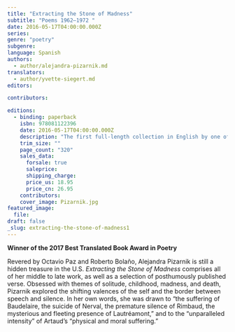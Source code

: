 ```yaml
---
title: "Extracting the Stone of Madness"
subtitle: "Poems 1962–1972 "
date: 2016-05-17T04:00:00.000Z
series:
genre: "poetry"
subgenre:
language: Spanish
authors:
  - author/alejandra-pizarnik.md
translators:
  - author/yvette-siegert.md
editors:

contributors:

editions:
  - binding: paperback
    isbn: 978081122396
    date: 2016-05-17T04:00:00.000Z
    description: "The first full-length collection in English by one of Latin America's most significant twentieth-century poets. "
    trim_size: ""
    page_count: "320"
    sales_data:
      forsale: true
      saleprice:
      shipping_charge:
      price_us: 18.95
      price_cn: 26.95
    contributors:
    cover_image: Pizarnik.jpg
featured_image:
  file:
draft: false
_slug: extracting-the-stone-of-madness1
---
```


**Winner of the 2017 Best Translated Book Award in Poetry**

Revered by Octavio Paz and Roberto Bolaño, Alejandra Pizarnik is still a hidden treasure in the U.S. _Extracting the Stone of Madness_ comprises all of her middle to late work, as well as a selection of posthumously published verse. Obsessed with themes of solitude, childhood, madness, and death, Pizarnik explored the shifting valences of the self and the border between speech and silence. In her own words, she was drawn to “the suffering of Baudelaire, the suicide of Nerval, the premature silence of Rimbaud, the mysterious and fleeting presence of Lautréamont,” and to the “unparalleled intensity” of Artaud’s “physical and moral suffering.”

